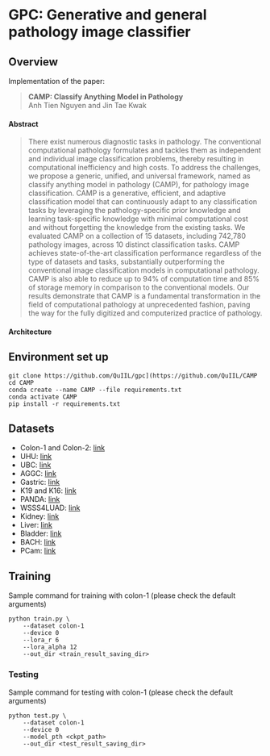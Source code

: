 # GPC: Generative and general pathology image classifier

## Overview

Implementation of the paper: 

> **CAMP: Classify Anything Model in Pathology** \
> Anh Tien Nguyen and Jin Tae Kwak 

#### Abstract
> There exist numerous diagnostic tasks in pathology. The conventional computational pathology formulates and tackles them as independent and individual image classification problems, thereby resulting in computational inefficiency and high costs. To address the challenges, we propose a generic, unified, and universal framework, named as classify anything model in pathology (CAMP), for pathology image classification. CAMP is a generative, efficient, and adaptive classification model that can continuously adapt to any classification tasks by leveraging the pathology-specific prior knowledge and learning task-specific knowledge with minimal computational cost and without forgetting the knowledge from the existing tasks. We evaluated CAMP on a collection of 15 datasets, including 742,780 pathology images, across 10 distinct classification tasks. CAMP achieves state-of-the-art classification performance regardless of the type of datasets and tasks, substantially outperforming the conventional image classification models in computational pathology. CAMP is also able to reduce up to 94% of computation time and 85% of storage memory in comparison to the conventional models. Our results demonstrate that CAMP is a fundamental transformation in the field of computational pathology at unprecedented fashion, paving the way for the fully digitized and computerized practice of pathology.


#### Architecture


## Environment set up
```
git clone https://github.com/QuIIL/gpc](https://github.com/QuIIL/CAMP
cd CAMP
conda create --name CAMP --file requirements.txt
conda activate CAMP
pip install -r requirements.txt
```

## Datasets

<ul>
  <li>Colon-1 and Colon-2: <a href="https://github.com/QuIIL/KBSMC_colon_cancer_grading_dataset">link</a> </li>
  <li>UHU: <a href="https://dataverse.harvard.edu/dataset.xhtml?persistentId=doi:10.7910/DVN/OCYCMP">link</a></li>
  <li>UBC: <a href="https://gleason2019.grand-challenge.org/">link</a></li>
  <li>AGGC: <a href="https://aggc22.grand-challenge.org/">link</a></li>
  <li>Gastric: <a href="https://github.com/QuIIL/KBSMC_gastric_cancer_grading_dataset">link</a></li>
  <li>K19 and K16: <a href="https://zenodo.org/record/53169">link</a></li>
  <li>PANDA: <a href="https://gigavision.cn/data/news/?nav=DataSet%20Panda&type=nav">link</a></li>
  <li>WSSS4LUAD: <a href="https://wsss4luad.grand-challenge.org/WSSS4LUAD/">link</a></li>
  <li>Kidney: <a href="https://github.com/shyamfec/RCCGNet">link</a></li>
  <li>Liver: <a href="https://link.springer.com/article/10.1007/s11042-023-15176-5">link</a></li>
  <li>Bladder: <a href="https://figshare.com/articles/dataset/Bladder_Whole_Slide_Dataset/8116043">link</a></li>
  <li>BACH: <a href="https://zenodo.org/records/3632035">link</a></li>
  <li>PCam: <a href="https://github.com/basveeling/pcam">link</a></li>
</ul>


## Training
Sample command for training with colon-1 (please check the default arguments)
```
python train.py \
    --dataset colon-1
    --device 0
    --lora_r 6
    --lora_alpha 12
    --out_dir <train_result_saving_dir>
```


### Testing
Sample command for testing with colon-1 (please check the default arguments)
```
python test.py \
    --dataset colon-1
    --device 0
    --model_pth <ckpt_path>
    --out_dir <test_result_saving_dir>
```
